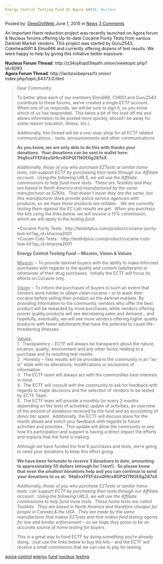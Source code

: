 ```yaml
---
Energy Control Testing Fund On Agora &#038; Nucleus
---
```

<article class="post-listing post-10526 post type-post status-publish format-standard hentry category-news tag-agora tag-control tag-energy tag-fund tag-nucleus tag-testing">
    <div class="post-inner">
        <span>Posted by: <a href="https://www.deepdotweb.com/author/admin/" title="">DeepDotWeb </a></span>
    <span>June 1, 2015</span>
    <span>in <a href="https://www.deepdotweb.com/category/news/" rel="category tag">News</a></span>
    <span><a href="https://www.deepdotweb.com/2015/06/01/energy-control-testing-fund-on-agora-nucleus/#comments">3 Comments</a></span>
    </p>
    <div class="clear"></div>
    <div class="entry">
    <p>An important Harm reduction project was recently launched on Agora forum &amp; Nucleus forums offering Up-to-date Cocaine Purity Tests from various Darknet Market vendors. This project was started by Guru2543, CokeheadSR1 &amp; Elmo666 and currently offering dozens of test results. We were happy to help by giving this initiative better exposure:</p>
    <p><strong>Nucleus Forum Thread</strong>: http://z34uj4opd3tejafn.onion/viewtopic.php?id=6093<br />
    <strong>Agora Forum Thread</strong>: http://lacbzxobeprssrfx.onion/<wbr />index.php/topic,64373.0.html</p>
    <blockquote><p>Dear Community:</p>
    <p>To better allow each of our members Elmo666, CHRS1 and Guru2543 contribute to these forums, we&#8217;ve created a single ECTF account.  When one of us responds, we will be sure to sign it, so you know which of us has responded.  This takes a bit of the load off me and allows information to be posted more quickly, should I be away for some reason (vacation, illness, etc.).</p>
    <p>Additionally, this thread will be a one-stop-shop for all ECTF related communications&#8230; tests, announcements and other communications.</p>
    <p><strong>As you know, we are only able to do this with thanks your donations.  Your donations can be sent to wallet here:  1Hq6xxFFEFdzuQHtrx8GPQf7NGE6g287oX </strong></p>
    <p><em>Additionally, those of you who purchase EZTests or similar home tests, can support ECTF by purchasing their tests through our Affiliate account.  Using the following URLS, we will use the Affiliate commissions to help fund more tests.  These are Testikits and they are based in North America and manufactured by the same manufacturer as EZKits.  That doesn&#8217;t mean they are the same, but this manufacturer does provide police service agencies with products, so we hope these products are reliable.   We are currently testing them against the EC Lab results we get.  When you purchase the kits using the links below, we will receive a 15% commission, which we will apply to the testing fund.</em></p>
    <p>*Cocaine Purity Tests:  http://testkitplus.com/product/cocaine-purity-test-kit?ap_id=kharma2001<br />
    *Cocain Cuts Tests:   http://testkitplus.com/product/cocaine-cuts-test-kit?ap_id=kharma2001</p>
    <p><span class="bbc_u"><strong>Energy Control Testing Fund ~ Mission, Vision &amp; Values</strong></span></p>
    <p><span class="bbc_u"><span style="text-decoration: underline;">Mission</span>:</span> – To provide darknet buyers with the ability to make informed purchases with regards to the quality and content (adulterants or otherwise) of their drug purchases.  Initially the ECTF will focus its efforts on Cocaine only.</p>
    <p><span class="bbc_u"><span style="text-decoration: underline;">Vision</span>:</span> &#8211; To inform the purchases of buyers to such an extent that vendors work harder to obtain clean cocaine – or to wash their cocaine before selling their product on the darknet markets. By providing information to the community, vendors who offer the best product will be rewarded by more purchases, while vendors offering poorer quality products will see decreasing sales and demand&#8230; and hopefully, eventually, we will see more vendors offering higher quality products with fewer adulterants that have the potential to cause life-threatening illnesses.</p>
    <p><span class="bbc_u"><span style="text-decoration: underline;">Values</span>:</span><br />
    1.  Transparency – ECTF will always be transparent about the nature, location, quality, environment and any other factor relating to a purchase and its resulting test results.<br />
    2.  Honesty – Test results will be provided to the community in an “as-is” state with no alterations, modifications or exclusions of information.<br />
    3.  The ECTF team will always act with the communities best interests in mind.<br />
    4.  The ECTF will consult with the community to ask for feedback with regards to major decisions and the selection of vendors to be tested by ECTF Team<br />
    5.  The ECTF team will provide a monthly (or every 2 months depending on the level of activities) update of activities, an overview of the amount of donations received by the fund and an accounting of donor btc spent.  Additionally, the ECTF will discuss plans for the month ahead and solicit your feedback with regards to future activities and priorities.  This update will allow the community to see how it’s participation and support is having a direct impact the efforts and impacts that the fund is making.</p>
    <p>Although we have funded the first 6 purchases and tests, we&#8217;re going to need your donations to keep this effort going.</p>
    <p><strong>We have been fortunate to receive 3 donations to date, amounting to approximately 55 dollars (enough for 1 test!).  So please know that even the smallest donations help and you can continue to send your donations to us at:  1Hq6xxFFEFdzuQHtrx8GPQf7NGE6g287oX</strong></p>
    <p><em><span class="bbc_u">Additionally, those of you who purchase EZTests or similar home tests, can support ECTF by purchasing their tests through our Affiliate account.  Using the following URLS, we will use the Affiliate commissions to help fund more tests.  These home tests are called Testikits.  They are based in North America and therefore cheaper for people in Canada &amp; the USA.  They are made by the same manufacturer that makes EZTests and that makes field testing agents for law and border enforcement &#8211; so we hope they prove to be an accurate source of home testing for buyers.</span></em></p>
    <p>This is a great way to fund ECTF by doing something you&#8217;re already doing.  Just use the links below to buy the kits &#8211; and the ECTF will receive a small commission that we can use to pay for testing.</p></blockquote>
    </div>
    <a href="https://www.deepdotweb.com/tag/agora/" rel="tag">agora</a> <a href="https://www.deepdotweb.com/tag/control/" rel="tag">control</a> <a href="https://www.deepdotweb.com/tag/energy/" rel="tag">energy</a> <a href="https://www.deepdotweb.com/tag/fund/" rel="tag">fund</a> <a href="https://www.deepdotweb.com/tag/nucleus/" rel="tag">nucleus</a> <a href="https://www.deepdotweb.com/tag/testing/" rel="tag">testing</a></span> <span style="display:none" class="updated">2015-06-01</span>
    <div style="display:none" class="vcard author" itemprop="author" itemscope itemtype="http://schema.org/Person"><strong class="fn" itemprop="name">
    
